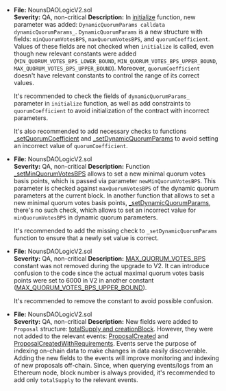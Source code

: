 - **File:** NounsDAOLogicV2.sol  
    **Severity:** QA, non-critical
    **Description:**
    In [initialize](https://github.com/code-423n4/2022-08-nounsdao/blob/c1c7c6201d0247f92472419ff657b570f9104565/contracts/governance/NounsDAOLogicV2.sol#L124)
    function, new parameter was added: `DynamicQuorumParams calldata dynamicQuorumParams_`.
    `DynamicQuorumParams` is a new structure with fields: `minQuorumVotesBPS`, `maxQuorumVotesBPS`, and `quorumCoefficient`.
    Values of these fields are not checked when `initialize` is called, even though new relevant constants were added
    (`MIN_QUORUM_VOTES_BPS_LOWER_BOUND`, `MIN_QUORUM_VOTES_BPS_UPPER_BOUND`, `MAX_QUORUM_VOTES_BPS_UPPER_BOUND`).
    Moreover, `quorumCoefficient` doesn't have relevant constants to control the range of its correct values.

    It's recommended to check the fields of `dynamicQuorumParams_` parameter in `initialize` function, as well as add
    constraints to `quorumCoefficient` to avoid initialization of the contract with incorrect parameters.

    It's also recommended to add necessary checks to functions [_setQuorumCoefficient](https://github.com/code-423n4/2022-08-nounsdao/blob/c1c7c6201d0247f92472419ff657b570f9104565/contracts/governance/NounsDAOLogicV2.sol#L726)
    and [_setDynamicQuorumParams](https://github.com/code-423n4/2022-08-nounsdao/blob/c1c7c6201d0247f92472419ff657b570f9104565/contracts/governance/NounsDAOLogicV2.sol#L748)
    to avoid setting an incorrect value of `quorumCoefficient`.

- **File:** NounsDAOLogicV2.sol  
    **Severity:** QA, non-critical
    **Description:**
    Function [_setMinQuorumVotesBPS](https://github.com/code-423n4/2022-08-nounsdao/blob/c1c7c6201d0247f92472419ff657b570f9104565/contracts/governance/NounsDAOLogicV2.sol#L673)
    allows to set a new minimal quorum votes basis points, which is passed via parameter
    `newMinQuorumVotesBPS`. This parameter is checked against `maxQuorumVotesBPS` of the dynamic quorum parameters at
    the current block. In another function that allows to set a new minimal quorum votes basis points, [_setDynamicQuorumParams](https://github.com/code-423n4/2022-08-nounsdao/blob/c1c7c6201d0247f92472419ff657b570f9104565/contracts/governance/NounsDAOLogicV2.sol#L748),
    there's no such check, which allows to set an incorrect value for `minQuorumVotesBPS` in dynamic quorum parameters.

    It's recommended to add the missing check to `_setDynamicQuorumParams` function to ensure that a newly set value is
    correct.

- **File:** NounsDAOLogicV2.sol  
    **Severity:** QA, non-critical
    **Description:**
    [MAX_QUORUM_VOTES_BPS](https://github.com/code-423n4/2022-08-nounsdao/blob/c1c7c6201d0247f92472419ff657b570f9104565/contracts/governance/NounsDAOLogicV2.sol#L89)
    constant was not removed during the upgrade to V2. It can introduce confusion to
    the code since the actual maximal quorum votes basis points were set to 6000 in V2 in another constant ([MAX_QUORUM_VOTES_BPS_UPPER_BOUND](https://github.com/code-423n4/2022-08-nounsdao/blob/c1c7c6201d0247f92472419ff657b570f9104565/contracts/governance/NounsDAOLogicV2.sol#L86)).

    It's recommended to remove the constant to avoid possible confusion.

- **File:** NounsDAOLogicV2.sol  
    **Severity:** QA, non-critical
    **Description:**
    New fields were added to `Proposal` structure: [totalSupply and creationBlock](https://github.com/code-423n4/2022-08-nounsdao/blob/c1c7c6201d0247f92472419ff657b570f9104565/contracts/governance/NounsDAOLogicV2.sol#L244-L245). However, they were not added to
    the relevant events: [ProposalCreated](https://github.com/code-423n4/2022-08-nounsdao/blob/c1c7c6201d0247f92472419ff657b570f9104565/contracts/governance/NounsDAOLogicV2.sol#L250-L260)
    and [ProposalCreatedWithRequirements](https://github.com/code-423n4/2022-08-nounsdao/blob/c1c7c6201d0247f92472419ff657b570f9104565/contracts/governance/NounsDAOLogicV2.sol#L264-L276).
    Events serve the purpose of indexing on-chain data to make changes in data easily discoverable. Adding the new
    fields to the events will improve monitoring and indexing of new proposals off-chain. Since, when querying
    events/logs from an Ethereum node, block number is always provided, it's recommended to add only `totalSupply` to
    the relevant events.